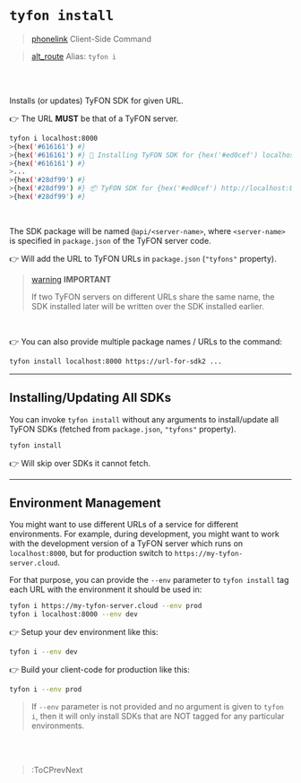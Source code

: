 # `tyfon install`

> [phonelink](:Icon (align=-6px)) Client-Side Command

> [alt_route](:Icon) Alias: `tyfon i`

<br><br>

Installs (or updates) TyFON SDK for given URL. 

👉 The URL **MUST** be that of a TyFON server.

```bash
tyfon i localhost:8000
>{hex('#616161') #}
>{hex('#616161') #} 🚚 Installing TyFON SDK for {hex('#ed0cef') localhost:8000} ...
>{hex('#616161') #}
>...
>{hex('#28df99') #}
>{hex('#28df99') #} 📦 TyFON SDK for {hex('#ed0cef') http://localhost:8000} ( {hex('#c355f5') @api/my-tyfon-server} ) installed successfully!
>{hex('#28df99') #}
```

<br>

The SDK package will be named `@api/<server-name>`, where `<server-name>` is specified in `package.json` of
the TyFON server code.

👉 Will add the URL to TyFON URLs in `package.json` (`"tyfons"` property).

> [warning](:Icon (align=-6px)) **IMPORTANT**
>
> If two TyFON servers on different URLs share the same name, the SDK installed later will be written over
> the SDK installed earlier.

<br>

👉 You can also provide multiple package names / URLs to the command:
```bash
tyfon install localhost:8000 https://url-for-sdk2 ...
```

---

## Installing/Updating All SDKs

You can invoke `tyfon install` without any arguments to install/update all TyFON SDKs (fetched from `package.json`, `"tyfons"` property).

```bash
tyfon install
```

👉 Will skip over SDKs it cannot fetch.

---

## Environment Management

You might want to use different URLs of a service for different environments. For example, during development,
you might want to work with the development version of a TyFON server which runs on `localhost:8000`, but
for production switch to `https://my-tyfon-server.cloud`.

For that purpose, you can provide the 
`--env` parameter to `tyfon install` tag each URL with the environment it should be used in:

```bash
tyfon i https://my-tyfon-server.cloud --env prod
tyfon i localhost:8000 --env dev
```

👉 Setup your dev environment like this:
```bash
tyfon i --env dev
```

👉 Build your client-code for production like this:
```bash
tyfon i --env prod
```

> If `--env` parameter is not provided and no argument is given to `tyfon i`, then it will only
> install SDKs that are NOT tagged for any particular environments.

<br><br>

> :ToCPrevNext